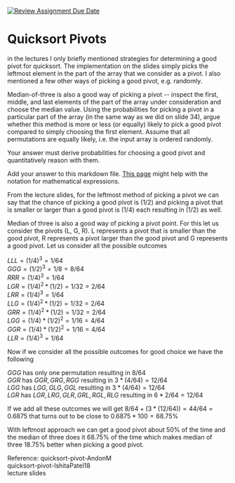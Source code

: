 [![Review Assignment Due Date](https://classroom.github.com/assets/deadline-readme-button-24ddc0f5d75046c5622901739e7c5dd533143b0c8e959d652212380cedb1ea36.svg)](https://classroom.github.com/a/IF3rQO50)
# Quicksort Pivots

in the lectures I only briefly mentioned strategies for determining a good pivot
for quicksort. The implementation on the slides simply picks the leftmost
element in the part of the array that we consider as a pivot. I also mentioned a
few other ways of picking a good pivot, e.g. randomly.

Median-of-three is also a good way of picking a pivot -- inspect the first,
middle, and last elements of the part of the array under consideration and
choose the median value. Using the probabilities for picking a pivot in a
particular part of the array (in the same way as we did on slide 34), argue
whether this method is more or less (or equally) likely to pick a good pivot
compared to simply choosing the first element. Assume that all permutations are
equally likely, i.e. the input array is ordered randomly.

Your answer must derive probabilities for choosing a good pivot and
quantitatively reason with them.

Add your answer to this markdown file. [This
page](https://docs.github.com/en/get-started/writing-on-github/working-with-advanced-formatting/writing-mathematical-expressions)
might help with the notation for mathematical expressions.



From the lecture slides, for the leftmost method of picking a pivot we can say that the chance of picking a good pivot is (1/2) and picking a pivot that is smaller or larger than a good pivot is (1/4) each resulting in (1/2) as well. 

Median of three is also a good way of picking a pivot point. For this let us consider the pivots (L, G, R). L represents a pivot that is smaller than the good pivot, R represents a pivot larger than the good pivot and G represents a good pivot. Let us consider all the possible outcomes


$LLL = (1/4)^3 = 1/64$\
$GGG = (1/2)^3 = 1/8 = 8/64$\
$RRR = (1/4)^3 = 1/64$\
$LGR = (1/4)^2 * (1/2) = 1/32 = 2/64$\
$LRR = (1/4)^3 = 1/64$\
$LLG = (1/4)^2 * (1/2) = 1/32 = 2/64$\
$GRR = (1/4)^2 * (1/2) = 1/32 = 2/64$\
$LGG = (1/4) * (1/2)^2 = 1/16 = 4/64$\
$GGR = (1/4) * (1/2)^2 = 1/16 = 4/64$\
$LLR = (1/4)^3 = 1/64$

Now if we consider all the possible outcomes for good choice we have the following

$GGG$ has only one permutation resulting in $8/64$\
$GGR$ has $GGR, GRG, RGG$ resulting in $3 * (4/64) = 12/64$\
$LGG$ has $LGG, GLG, GGL$ resulting in $3 * (4/64) = 12/64$\
$LGR$ has $LGR, LRG, GLR, GRL, RGL, RLG$ resulting in $6 * 2/64 = 12/64$

If we add all these outcomes we will get $8/64 + (3 * (12/64)) = 44/64 = 0.6875$ that turns out to be close to $0.6875 * 100 = 68.75$%

With leftmost approach we can get a good pivot about 50% of the time and the median of three does it 68.75% of the time which makes median of three 18.75% better when picking a good pivot.

Reference:
quicksort-pivot-AndonM\
quicksort-pivot-IshitaPatel18\
lecture slides

